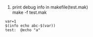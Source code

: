 1. print debug info in makefile(test.mak)  
make -f test.mak 
```
var=1  
$(info echo abc-$(var))  
test:  @echo "a"
```

